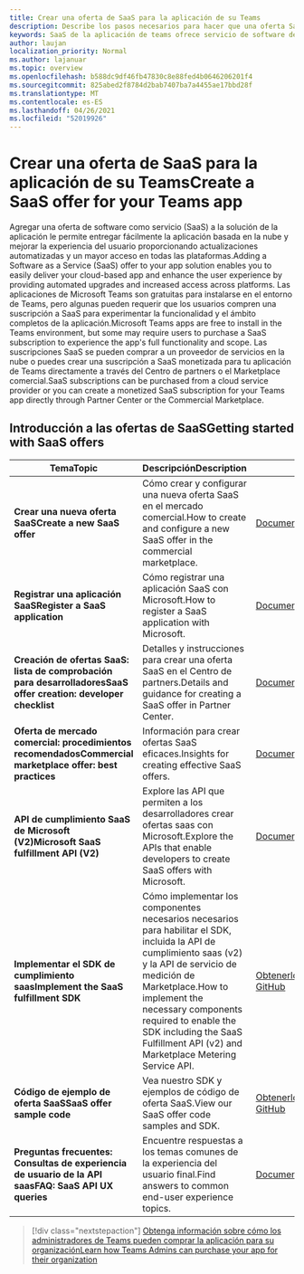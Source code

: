 ```yaml
---
title: Crear una oferta de SaaS para la aplicación de su Teams
description: Describe los pasos necesarios para hacer que una oferta SaaS forma parte de una experiencia de aplicación de Teams de terceros
keywords: SaaS de la aplicación de teams ofrece servicio de software de marketplace del centro de partners
author: laujan
localization_priority: Normal
ms.author: lajanuar
ms.topic: overview
ms.openlocfilehash: b588dc9df46fb47830c8e88fed4b0646206201f4
ms.sourcegitcommit: 825abed2f8784d2bab7407ba7a4455ae17bbd28f
ms.translationtype: MT
ms.contentlocale: es-ES
ms.lasthandoff: 04/26/2021
ms.locfileid: "52019926"
---
```

# <a name="create-a-saas-offer-for-your-teams-app"></a><span data-ttu-id="7a4a9-104">Crear una oferta de SaaS para la aplicación de su Teams</span><span class="sxs-lookup"><span data-stu-id="7a4a9-104">Create a SaaS offer for your Teams app</span></span>

<span data-ttu-id="7a4a9-105">Agregar una oferta de software como servicio (SaaS) a la solución de la aplicación le permite entregar fácilmente la aplicación basada en la nube y mejorar la experiencia del usuario proporcionando actualizaciones automatizadas y un mayor acceso en todas las plataformas.</span><span class="sxs-lookup"><span data-stu-id="7a4a9-105">Adding a Software as a Service (SaaS) offer to your app solution enables you to easily deliver your cloud-based app and enhance the user experience by providing automated upgrades and increased access across platforms.</span></span> <span data-ttu-id="7a4a9-106">Las aplicaciones de Microsoft Teams son gratuitas para instalarse en el entorno de Teams, pero algunas pueden requerir que los usuarios compren una suscripción a SaaS para experimentar la funcionalidad y el ámbito completos de la aplicación.</span><span class="sxs-lookup"><span data-stu-id="7a4a9-106">Microsoft Teams apps are free to install in the Teams environment, but some may require users to purchase a SaaS subscription to experience the app's full functionality and scope.</span></span> <span data-ttu-id="7a4a9-107">Las suscripciones SaaS se pueden comprar a un proveedor de servicios en la nube o puedes crear una suscripción a SaaS monetizada para tu aplicación de Teams directamente a través del Centro de partners o el Marketplace comercial.</span><span class="sxs-lookup"><span data-stu-id="7a4a9-107">SaaS subscriptions can be purchased from a cloud service provider or you can create a monetized SaaS subscription for your Teams app directly through Partner Center or the Commercial Marketplace.</span></span>

## <a name="getting-started-with-saas-offers"></a><span data-ttu-id="7a4a9-108">Introducción a las ofertas de SaaS</span><span class="sxs-lookup"><span data-stu-id="7a4a9-108">Getting started with SaaS offers</span></span>

| <span data-ttu-id="7a4a9-109">Tema</span><span class="sxs-lookup"><span data-stu-id="7a4a9-109">Topic</span></span> | <span data-ttu-id="7a4a9-110">Descripción</span><span class="sxs-lookup"><span data-stu-id="7a4a9-110">Description</span></span>| <span data-ttu-id="7a4a9-111">Vínculo</span><span class="sxs-lookup"><span data-stu-id="7a4a9-111">Link</span></span> |
|------|-------------|------|
|<span data-ttu-id="7a4a9-112">**Crear una nueva oferta SaaS**</span><span class="sxs-lookup"><span data-stu-id="7a4a9-112">**Create a new SaaS offer**</span></span>|<span data-ttu-id="7a4a9-113">Cómo crear y configurar una nueva oferta SaaS en el mercado comercial.</span><span class="sxs-lookup"><span data-stu-id="7a4a9-113">How to create and configure a new SaaS offer in the commercial marketplace.</span></span>| [<span data-ttu-id="7a4a9-114">Documentación</span><span class="sxs-lookup"><span data-stu-id="7a4a9-114">Documentation</span></span>](/azure/marketplace/partner-center-portal/create-new-saas-offer)|
|<span data-ttu-id="7a4a9-115">**Registrar una aplicación SaaS**</span><span class="sxs-lookup"><span data-stu-id="7a4a9-115">**Register a SaaS application**</span></span> | <span data-ttu-id="7a4a9-116">Cómo registrar una aplicación SaaS con Microsoft.</span><span class="sxs-lookup"><span data-stu-id="7a4a9-116">How to register a SaaS application with Microsoft.</span></span>| [<span data-ttu-id="7a4a9-117">Documentación</span><span class="sxs-lookup"><span data-stu-id="7a4a9-117">Documentation</span></span>](/azure/marketplace/partner-center-portal/pc-saas-registration)|
|<span data-ttu-id="7a4a9-118">**Creación de ofertas SaaS: lista de comprobación para desarrolladores**</span><span class="sxs-lookup"><span data-stu-id="7a4a9-118">**SaaS offer creation:  developer checklist**</span></span>| <span data-ttu-id="7a4a9-119">Detalles y instrucciones para crear una oferta SaaS en el Centro de partners.</span><span class="sxs-lookup"><span data-stu-id="7a4a9-119">Details and guidance for creating a SaaS offer in Partner Center.</span></span>| [<span data-ttu-id="7a4a9-120">Documentación</span><span class="sxs-lookup"><span data-stu-id="7a4a9-120">Documentation</span></span>](/azure/marketplace/partner-center-portal/offer-creation-checklist)|
|<span data-ttu-id="7a4a9-121">**Oferta de mercado comercial: procedimientos recomendados**</span><span class="sxs-lookup"><span data-stu-id="7a4a9-121">**Commercial marketplace offer:  best practices**</span></span> |<span data-ttu-id="7a4a9-122">Información para crear ofertas SaaS eficaces.</span><span class="sxs-lookup"><span data-stu-id="7a4a9-122">Insights for creating effective SaaS offers.</span></span>|[<span data-ttu-id="7a4a9-123">Documentación</span><span class="sxs-lookup"><span data-stu-id="7a4a9-123">Documentation</span></span>](/azure/marketplace/gtm-offer-listing-best-practices)|
|<span data-ttu-id="7a4a9-124">**API de cumplimiento SaaS de Microsoft (V2)**</span><span class="sxs-lookup"><span data-stu-id="7a4a9-124">**Microsoft SaaS fulfillment API (V2)**</span></span> | <span data-ttu-id="7a4a9-125">Explore las API que permiten a los desarrolladores crear ofertas saas con Microsoft.</span><span class="sxs-lookup"><span data-stu-id="7a4a9-125">Explore the APIs that enable developers to create SaaS offers with Microsoft.</span></span>| [<span data-ttu-id="7a4a9-126">Documentación</span><span class="sxs-lookup"><span data-stu-id="7a4a9-126">Documentation</span></span>](/azure/marketplace/partner-center-portal/pc-saas-fulfillment-api-v2) |
|<span data-ttu-id="7a4a9-127">**Implementar el SDK de cumplimiento saas**</span><span class="sxs-lookup"><span data-stu-id="7a4a9-127">**Implement the SaaS fulfillment SDK**</span></span>| <span data-ttu-id="7a4a9-128">Cómo implementar los componentes necesarios necesarios para habilitar el SDK, incluida la API de cumplimiento saas (v2) y la API de servicio de medición de Marketplace.</span><span class="sxs-lookup"><span data-stu-id="7a4a9-128">How to implement the necessary components required to enable the SDK including the SaaS Fulfillment API (v2) and Marketplace Metering Service API.</span></span>| [<span data-ttu-id="7a4a9-129">Obtenerlo en GitHub</span><span class="sxs-lookup"><span data-stu-id="7a4a9-129">Get it on GitHub</span></span>](https://github.com/Azure/Microsoft-commercial-marketplace-transactable-SaaS-offer-SDK/blob/master/docs/Installation-Instructions.md) |
|<span data-ttu-id="7a4a9-130">**Código de ejemplo de oferta SaaS**</span><span class="sxs-lookup"><span data-stu-id="7a4a9-130">**SaaS offer sample code**</span></span>| <span data-ttu-id="7a4a9-131">Vea nuestro SDK y ejemplos de código de oferta SaaS.</span><span class="sxs-lookup"><span data-stu-id="7a4a9-131">View our SaaS offer code samples and SDK.</span></span>| [<span data-ttu-id="7a4a9-132">Obtenerlo en GitHub</span><span class="sxs-lookup"><span data-stu-id="7a4a9-132">Get it on GitHub</span></span>](https://github.com/Azure/Microsoft-commercial-marketplace-transactable-SaaS-offer-SDK)|
| <span data-ttu-id="7a4a9-133">**Preguntas frecuentes: Consultas de experiencia de usuario de la API saas**</span><span class="sxs-lookup"><span data-stu-id="7a4a9-133">**FAQ: SaaS API UX queries**</span></span> | <span data-ttu-id="7a4a9-134">Encuentre respuestas a los temas comunes de la experiencia del usuario final.</span><span class="sxs-lookup"><span data-stu-id="7a4a9-134">Find answers to common end-user experience topics.</span></span>| [<span data-ttu-id="7a4a9-135">Documentación</span><span class="sxs-lookup"><span data-stu-id="7a4a9-135">Documentation</span></span>](/azure/marketplace/partner-center-portal/saas-fulfillment-apis-faq) |

> [!div class="nextstepaction"]
> [<span data-ttu-id="7a4a9-136">Obtenga información sobre cómo los administradores de Teams pueden comprar la aplicación para su organización</span><span class="sxs-lookup"><span data-stu-id="7a4a9-136">Learn how Teams Admins can purchase your app for their organization</span></span>](/MicrosoftTeams/purchase-third-party-apps)
